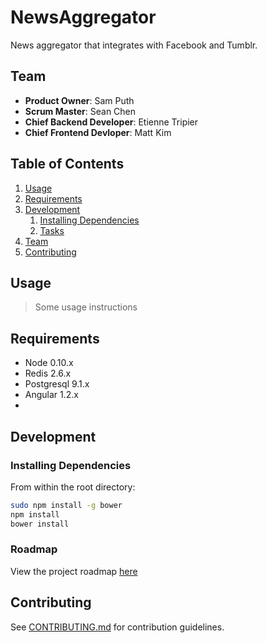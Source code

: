 # NewsAggregator

News aggregator that integrates with Facebook and Tumblr.

## Team

  - __Product Owner__: Sam Puth
  - __Scrum Master__: Sean Chen
  - __Chief Backend Developer__: Etienne Tripier
  - __Chief Frontend Devloper__: Matt Kim

## Table of Contents

1. [Usage](#Usage)
1. [Requirements](#requirements)
1. [Development](#development)
    1. [Installing Dependencies](#installing-dependencies)
    1. [Tasks](#tasks)
1. [Team](#team)
1. [Contributing](#contributing)

## Usage

> Some usage instructions

## Requirements

- Node 0.10.x
- Redis 2.6.x
- Postgresql 9.1.x
- Angular 1.2.x
- 

## Development

### Installing Dependencies

From within the root directory:

```sh
sudo npm install -g bower
npm install
bower install
```

### Roadmap

View the project roadmap [here](LINK_TO_PROJECT_ISSUES)


## Contributing

See [CONTRIBUTING.md](CONTRIBUTING.md) for contribution guidelines.
